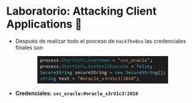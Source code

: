 # Laboratorio: Attacking Client Applications 🦾

* Después de realizar todo el proceso de `HackTheBox` las credenciales finales son

<p align="center">
    <img src="./assets/Thick/01-Creds.PNG">
</p>

* **Credenciales:** **`svc_oracle:#oracle_s3rV1c3!2010`**

